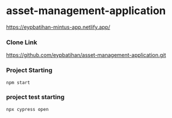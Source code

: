 # asset-management-application
https://eypbatihan-mintus-app.netlify.app/
### Clone Link
https://github.com/eypbatihan/asset-management-application.git
### Project Starting
```npm start```
### project test starting
```npx cypress open```